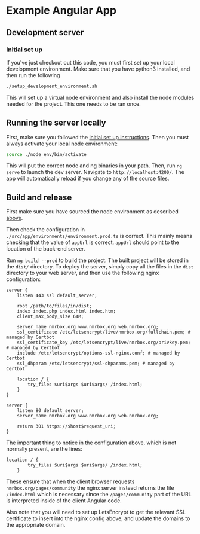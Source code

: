 # Example Angular App

## Development server

### Initial set up

If you've just checkout out this code, you must first set up your local development environment.
Make sure that you have python3 installed, and then run the following

```bash
./setup_development_environment.sh
```

This will set up a virtual node environment and also install the node modules needed for
the project. This one needs to be ran once.

## Running the server locally

First, make sure you followed the [initial set up instructions](#initial-set-up). Then you must
always activate your local node environment:

```bash
source ./node_env/bin/activate
```

This will put the correct node and ng binaries in your path. Then, run `ng serve` 
to launch the dev server. Navigate to `http://localhost:4200/`. The app will 
automatically reload if you change any of the source files.

## Build and release

First make sure you have sourced the node environment as described
 [above](#running-the-server-locally).
 
Then check the configuration in `./src/app/environments/environment.prod.ts` is correct.
This mainly means checking that the value of `appUrl` is correct. `appUrl` should point to
the location of the back-end server.

Run `ng build --prod` to build the project. The built project will
be stored in the `dist/` directory. To deploy the server, simply copy all the files in the
`dist` directory to your web server, and then use the following nginx configuration:


```
server {
    listen 443 ssl default_server;

    root /path/to/files/in/dist;
    index index.php index.html index.htm;
    client_max_body_size 64M;

    server_name nmrbox.org www.nmrbox.org web.nmrbox.org;
    ssl_certificate /etc/letsencrypt/live/nmrbox.org/fullchain.pem; # managed by Certbot
    ssl_certificate_key /etc/letsencrypt/live/nmrbox.org/privkey.pem; # managed by Certbot
    include /etc/letsencrypt/options-ssl-nginx.conf; # managed by Certbot
    ssl_dhparam /etc/letsencrypt/ssl-dhparams.pem; # managed by Certbot

    location / {
        try_files $uri$args $uri$args/ /index.html;
    }
}

server {
    listen 80 default_server;
    server_name nmrbox.org www.nmrbox.org web.nmrbox.org;

    return 301 https://$host$request_uri;
}

```

The important thing to notice in the configuration above, which is not normally present,
are the lines:

```
location / {
        try_files $uri$args $uri$args/ /index.html;
    }
```

These ensure that when the client browser requests `nmrbox.org/pages/community` the nginx
server instead returns the file `/index.html` which is necessary since the `/pages/community`
part of the URL is interpreted inside of the client Angular code.

Also note that you will need to set up LetsEncrypt to get the relevant SSL certificate to insert into the nginx config above, and update the domains to the appropriate domain.
